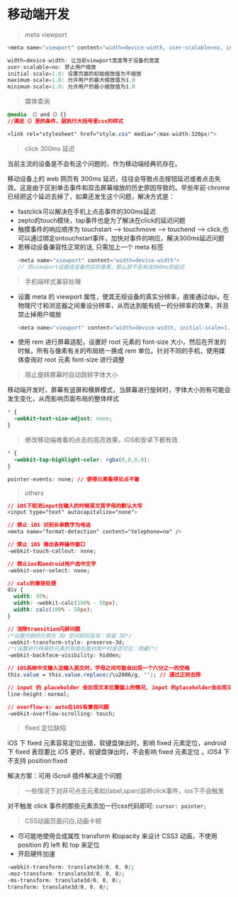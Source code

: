 # 移动端开发

> meta viewport

```js
<meta name="viewport" content="width=device-width, user-scalable=no, initial-scale=1.0, maximum-scale=1.0, minimum-scale=1.0">
```
```js
width=device-width: 让当前viewport宽度等于设备的宽度
user-scalable=no: 禁止用户缩放
initial-scale=1.0: 设置页面的初始缩放值为不缩放
maximum-scale=1.0: 允许用户的最大缩放值为1.0
minimum-scale=1.0: 允许用户的最小缩放值为1.0
```

> 媒体查询

```css
@media （）and（）{}
//满足（）里的条件，就执行大括号里css的样式

<link rel="stylesheet" href="style.css" media="(max-width:320px)">
```

> click 300ms 延迟

当前主流的设备是不会有这个问题的，作为移动端经典坑存在。

移动设备上的 web 网页有 300ms 延迟，往往会导致点击按钮延迟或者点击失效。这是由于区别单击事件和双击屏幕缩放的历史原因导致的。早些年前 chrome 已经把这个延迟去掉了，如果还发生这个问题，解决方式是：
- fastclick可以解决在手机上点击事件的300ms延迟
- zepto的touch模块，tap事件也是为了解决在click的延迟问题
- 触摸事件的响应顺序为 touchstart --> touchmove --> touchend --> click,也可以通过绑定ontouchstart事件，加快对事件的响应，解决300ms延迟问题
- 若移动设备兼容性正常的话, 只需加上一个 meta 标签
  ```js
  <meta name="viewport" content="width=device-width">
  // 把viewport设置成设备的实际像素，那么就不会有这300ms的延迟
  ```

> 手机端样式兼容处理

- 设置 meta 的 viewport 属性，使其无视设备的真实分辨率，直接通过dpi，在物理尺寸和浏览器之间重设分辨率，从而达到能有统一的分辨率的效果，并且禁止掉用户缩放
  ```js
  <meta name="viewport" content="width=device-width, initial-scale=1.0, maximum-scale=1.0, minimum-scale=1.0, user-scalable=no" />
  ```
- 使用 rem 进行屏幕适配，设置好 root 元素的 font-size 大小，然后在开发的时候，所有与像素有关的布局统一换成 rem 单位。针对不同的手机，使用媒体查询对 root 元素 font-size 进行调整

> 阻止旋转屏幕时自动跳转字体大小

移动端开发时，屏幕有竖屏和横屏模式，当屏幕进行旋转时，字体大小则有可能会发生变化，从而影响页面布局的整体样式

  ```css
  * {
    -webkit-text-size-adjust: none;
  }
  ```

> 修改移动端难看的点击的高亮效果，iOS和安卓下都有效

```css
* {
  -webkit-tap-highlight-color: rgba(0,0,0,0);
}

pointer-events: none; // 使得元素看得见点不着
```

> others

```css
// iOS下取消input在输入的时候英文首字母的默认大写
<input type="text" autocapitalize="none">

// 禁止 iOS 识别长串数字为电话
<meta name="format-detection" content="telephone=no" />

// 禁止 iOS 弹出各种操作窗口
-webkit-touch-callout: none;

// 禁止ios和android用户选中文字
-webkit-user-select: none;

// calc的兼容处理
div { 
  width: 95%; 
  width: -webkit-calc(100% - 50px); 
  width: calc(100% - 50px); 
}

// 消除transition闪屏问题
/*设置内嵌的元素在 3D 空间如何呈现：保留 3D*/
-webkit-transform-style: preserve-3d;
/*(设置进行转换的元素的背面在面对用户时是否可见：隐藏)*/ 
-webkit-backface-visibility: hidden; 

// iOS系统中文输入法输入英文时，字母之间可能会出现一个六分之一的空格
this.value = this.value.replace(/\u2006/g, ''); // 通过正则去除

// input 的 placeholder 会出现文本位置偏上的情况, input 的placeholder会出现文本位置偏上的情况：PC端设置line-height等于height能够对齐，而移动端仍然是偏上
line-height：normal;

// overflow-x: auto在iOS有兼容问题
-webkit-overflow-scrolling: touch;
```

> fixed 定位缺陷

iOS 下 fixed 元素容易定位出错，软键盘弹出时，影响 fixed 元素定位，android 下 fixed 表现要比 iOS 更好，软键盘弹出时，不会影响 fixed 元素定位 。iOS4 下不支持 position:fixed

解决方案：可用 iScroll 插件解决这个问题

> 一些情况下对非可点击元素如(label,span)监听click事件，ios下不会触发

对不触发 click 事件的那些元素添加一行css代码即可: `cursor: pointer;`

> CSS动画页面闪白,动画卡顿

- 尽可能地使用合成属性 transform 和opacity 来设计 CSS3 动画，不使用position 的 left 和 top 来定位
- 开启硬件加速
```css
-webkit-transform: translate3d(0, 0, 0);
-moz-transform: translate3d(0, 0, 0);
-ms-transform: translate3d(0, 0, 0);
transform: translate3d(0, 0, 0);
```